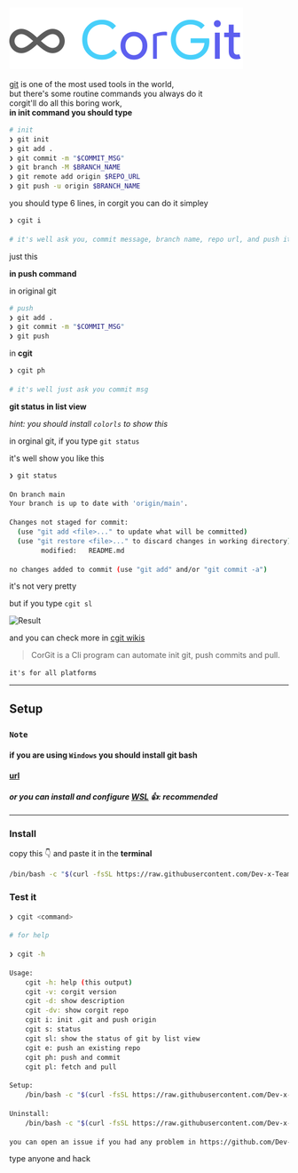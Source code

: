 # [<img src=".github/CG.svg" align="center">]()

[git][gitUrl] is one of the most used tools in the world,
<br />
but there's some routine commands you always do it
<br />
corgit'll do all this boring work,
<br />
**in init command you should type**

```sh
# init
❯ git init
❯ git add .
❯ git commit -m "$COMMIT_MSG"
❯ git branch -M $BRANCH_NAME
❯ git remote add origin $REPO_URL
❯ git push -u origin $BRANCH_NAME
```

you should type 6 lines, in corgit you can do it simpley

```sh
❯ cgit i

# it's well ask you, commit message, branch name, repo url, and push it
```

just this

**in push command**

in original git

```sh
# push
❯ git add .
❯ git commit -m "$COMMIT_MSG"
❯ git push
```

in **cgit**

```sh
❯ cgit ph

# it's well just ask you commit msg
```

**git status in list view**

_hint: you should install `colorls` to show this_

in orginal git, if you type `git status`

it's well show you like this

```sh
❯ git status

On branch main
Your branch is up to date with 'origin/main'.

Changes not staged for commit:
  (use "git add <file>..." to update what will be committed)
  (use "git restore <file>..." to discard changes in working directory)
        modified:   README.md

no changes added to commit (use "git add" and/or "git commit -a")
```

it's not very pretty

but if you type `cgit sl`

![Result](https://dev-to-uploads.s3.amazonaws.com/i/ctgcbxw1ywz6y1u4jdri.png)

and you can check more in [cgit wikis](/wiki)

> CorGit is a Cli program can automate init git, push commits and pull.

`it's for all platforms`

---

## Setup

### **`Note`**
#### if you are using `Windows` you should install git bash

#### [url](https://git-scm.com/download/win)
#### _**or you can install and configure [WSL][wslUrl]** 👍: recommended_

---

### Install

copy this 👇 and paste it in the __terminal__

```sh
/bin/bash -c "$(curl -fsSL https://raw.githubusercontent.com/Dev-x-Team/corgit/main/setup)"
```

### Test it

```bash
❯ cgit <command>

# for help

❯ cgit -h

Usage:
    cgit -h: help (this output)
    cgit -v: corgit version
    cgit -d: show description
    cgit -dv: show corgit repo
    cgit i: init .git and push origin
    cgit s: status
    cgit sl: show the status of git by list view
    cgit e: push an existing repo
    cgit ph: push and commit
    cgit pl: fetch and pull

Setup:
    /bin/bash -c "$(curl -fsSL https://raw.githubusercontent.com/Dev-x-Team/corgit/main/setup)"

Uninstall:
    /bin/bash -c "$(curl -fsSL https://raw.githubusercontent.com/Dev-x-Team/corgit/main/un)"

you can open an issue if you had any problem in https://github.com/Dev-x-Team/corgit/issues
```

type anyone and hack

[wslUrl]: https://docs.microsoft.com/en-us/windows/wsl/
[gitUrl]: https://git-scm.com/

